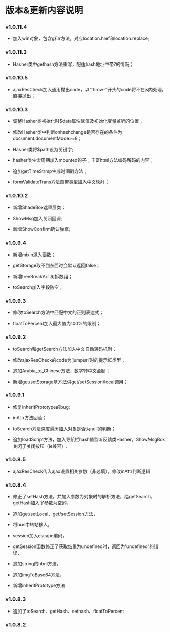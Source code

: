 # 版本&更新内容说明

### v1.0.11.4

* 加入win对象，包含g和r方法，对应location.href和location.replace;

### v1.0.11.3

* Hasher类中gethash方法重写，配适hash地址中带?的情况；

### v1.0.10.5

* ajaxResCheck加入通用抛出code，以“throw-”开头的code将不在js内处理，直接抛出；

### v1.0.10.3

* 调整Hasher类初始化时$data属性赋值及初始化变量监听的位置；

* 修改Hasher类中判断onhashchange是否存在的条件为document.documentMode>=8；

* Hasher类将$path设为关键字;

* hasher类生命周期加入mounted钩子；丰富html方法编码解码的内容；

* 追加getTimeStrmp生成时间戳方法；

* formValidateTrans方法自带类型加入中文映射；

### v1.0.10.2

* 新增ShadeBox遮罩层类；

* ShowMsg加入关闭回调;

* 新增ShowConfirm确认弹框;

### v1.0.9.4

* 新增mixin混入函数；

* getStorage取不到东西时会默认返回false；

* 新增treeBreakArr 树拆数组；

* toSearch加入字段防空；

### v1.0.9.3

* 修改toSearch方法中匹配中文的正则表达式；

* floatToPercent加入最大值为100%的限制；

### v1.0.9.2

* toSearch和getSearch方法加入中文自动转码机制；

* 修改ajaxResCheck的code为‘jumpurl’时的提示框类型；

* 追加Arabia_to_Chinese方法，数字转中文金额；

* 新增get/setStorage基方法供get/setSession/local调用；

### v1.0.9.1

* 修复inheritPrototype的bug;

* inAttr方法回滚；

* toSearch方法深度遍历加入对象是否为null的判断；

* 追加loadScript方法，加入导航栏hash值监听反馈类Hasher，ShowMsgBox关闭了关闭按钮（ie兼容）；

### v1.0.8.5

* ajaxResCheck传入ajax设置相关参数（非必填），修改inAttr判断逻辑

### v1.0.8.4

* 修正了setHash方法，并加入参数为对象时的解析方法，给getSearch，getHash加入了参数为空的，

* 追加get/setLocal、get/setSession方法，

* 将bus中转站移入，

* session加入escape编码，

* getSession函数修正了获取结果为undefined时，返回为'undefined'的错误，

* 追加string的html方法，

* 追加imgToBase64方法，

* 新增inheritPrototype方法

### v1.0.8.3

* 追加了toSearch、getHash、sethash、floatToPercent

### v1.0.8.2
